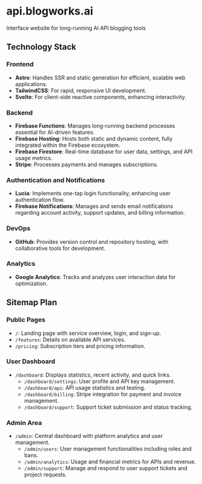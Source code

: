 # api.blogworks.ai
Interface website for long-running AI API blogging tools






## Technology Stack

### Frontend
- **Astro**: Handles SSR and static generation for efficient, scalable web applications.
- **TailwindCSS**: For rapid, responsive UI development.
- **Svelte**: For client-side reactive components, enhancing interactivity.

### Backend
- **Firebase Functions**: Manages long-running backend processes essential for AI-driven features.
- **Firebase Hosting**: Hosts both static and dynamic content, fully integrated within the Firebase ecosystem.
- **Firebase Firestore**: Real-time database for user data, settings, and API usage metrics.
- **Stripe**: Processes payments and manages subscriptions.

### Authentication and Notifications
- **Lucia**: Implements one-tap login functionality, enhancing user authentication flow.
- **Firebase Notifications**: Manages and sends email notifications regarding account activity, support updates, and billing information.

### DevOps
- **GitHub**: Provides version control and repository hosting, with collaborative tools for development.

### Analytics
- **Google Analytics**: Tracks and analyzes user interaction data for optimization.

## Sitemap Plan

### Public Pages
- `/`: Landing page with service overview, login, and sign-up.
- `/features`: Details on available API services.
- `/pricing`: Subscription tiers and pricing information.

### User Dashboard
- `/dashboard`: Displays statistics, recent activity, and quick links.
    - `/dashboard/settings`: User profile and API key management.
    - `/dashboard/api`: API usage statistics and testing.
    - `/dashboard/billing`: Stripe integration for payment and invoice management.
    - `/dashboard/support`: Support ticket submission and status tracking.

### Admin Area
- `/admin`: Central dashboard with platform analytics and user management.
    - `/admin/users`: User management functionalities including roles and bans.
    - `/admin/analytics`: Usage and financial metrics for APIs and revenue.
    - `/admin/support`: Manage and respond to user support tickets and project requests.
